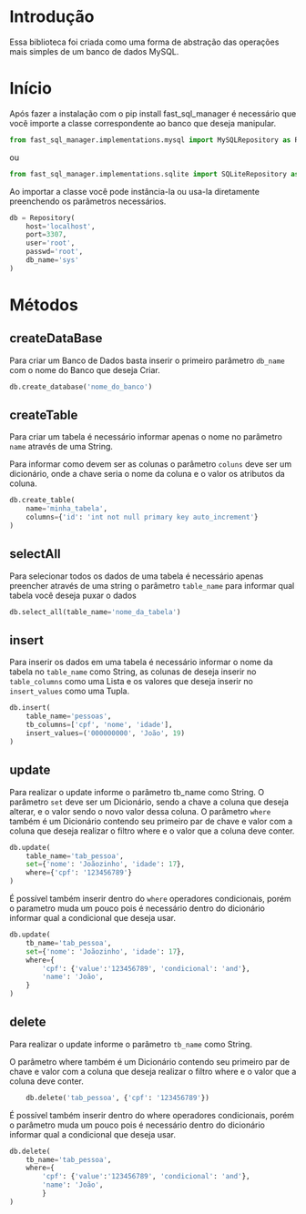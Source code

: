 # Introdução

Essa biblioteca foi criada como uma forma de abstração das operações mais simples
de um banco de dados MySQL.

# Início

Após fazer a instalação com o pip install fast_sql_manager
é necessário que você importe a classe correspondente ao banco
que deseja manipular.

```python
from fast_sql_manager.implementations.mysql import MySQLRepository as Repository
```
ou
```python
from fast_sql_manager.implementations.sqlite import SQLiteRepository as Repository
```

Ao importar a classe você pode instância-la ou
usa-la diretamente preenchendo os parâmetros necessários.

```python
db = Repository(
    host='localhost', 
    port=3307, 
    user='root', 
    passwd='root', 
    db_name='sys'
)
```

# Métodos 

## createDataBase

Para criar um Banco de Dados basta inserir o primeiro
parâmetro `db_name` com o nome do Banco que deseja Criar.

```python
db.create_database('nome_do_banco')
```

## createTable

Para criar um tabela é necessário informar apenas o nome
no parâmetro `name` através  de uma String.

Para informar como devem ser as colunas o parâmetro
`coluns` deve ser um dicionário, onde a chave seria o nome 
da coluna e o valor os atributos da coluna.

```python
db.create_table(
    name='minha_tabela', 
    columns={'id': 'int not null primary key auto_increment'}
)
```

## selectAll

Para selecionar todos os dados de uma tabela 
é necessário apenas preencher através de uma
string o parâmetro `table_name` para informar 
qual tabela você deseja puxar o dados

```python
db.select_all(table_name='nome_da_tabela') 
```

## insert

Para inserir os dados em uma tabela é necessário informar o nome da tabela no `table_name` como String, as colunas de deseja inserir no `table_columns` como uma Lista e os valores que deseja inserir no `insert_values` como uma Tupla.

```python
db.insert(
    table_name='pessoas',
    tb_columns=['cpf', 'nome', 'idade'], 
    insert_values=('000000000', 'João', 19)
)
```

## update

Para realizar o update informe o parâmetro tb_name como String.
O parâmetro `set` deve ser um Dicionário, sendo a chave a coluna que deseja alterar,
e o valor sendo o novo valor dessa coluna.
O parâmetro `where` também é um Dicionário contendo seu primeiro par de chave e valor com a coluna que deseja
realizar o filtro where e o valor que a coluna deve conter.

```python
db.update(
    table_name='tab_pessoa',
    set={'nome': 'Joãozinho', 'idade': 17},
    where={'cpf': '123456789'}
)
```

É possível também inserir dentro do `where` operadores condicionais, porém o parametro muda um pouco
pois é necessário dentro do dicionário informar qual a condicional que deseja usar.

```python
db.update(
    tb_name='tab_pessoa',
    set={'nome': 'Joãozinho', 'idade': 17},
    where={
        'cpf': {'value':'123456789', 'condicional': 'and'}, 
        'name': 'João',
    }
)
```

## delete

Para realizar o update informe o parâmetro `tb_name` como String.

O parâmetro where também é um Dicionário contendo seu primeiro par de chave e valor com a coluna que deseja
realizar o filtro where e o valor que a coluna deve conter.

```python
    db.delete('tab_pessoa', {'cpf': '123456789'})
```

É possível também inserir dentro do where operadores condicionais, porém o parâmetro muda um pouco
pois é necessário dentro do dicionário informar qual a condicional que deseja usar.

```python
db.delete(
    tb_name='tab_pessoa',
    where={
        'cpf': {'value':'123456789', 'condicional': 'and'}, 
        'name': 'João',
        }
)
```
